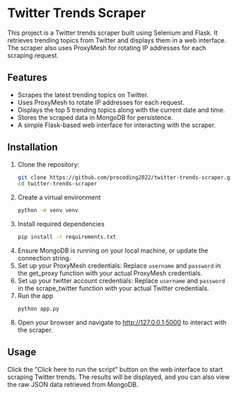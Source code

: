 # Twitter Trends Scraper

This project is a Twitter trends scraper built using Selenium and Flask. It retrieves trending topics from Twitter and displays them in a web interface. The scraper also uses ProxyMesh for rotating IP addresses for each scraping request.

## Features

- Scrapes the latest trending topics on Twitter.
- Uses ProxyMesh to rotate IP addresses for each request.
- Displays the top 5 trending topics along with the current date and time.
- Stores the scraped data in MongoDB for persistence.
- A simple Flask-based web interface for interacting with the scraper.

## Installation

1. Clone the repository:
   ```bash
   git clone https://github.com/procoding2022/twitter-trends-scraper.git
   cd twitter-trends-scraper
2. Create a virtual environment
   ```bash
   python -m venv venv
3. Install required dependencies
   ````bash
   pip install -r requirements.txt
4. Ensure MongoDB is running on your local machine, or update the connection string.
5. Set up your ProxyMesh credentials:
   Replace `username` and `password` in the get_proxy function with your actual ProxyMesh credentials.
6. Set up your twitter account credentials:
   Replace `username` and `password` in the scrape_twitter function with your actual Twitter credentials.
7. Run the app
   ```bash
   python app.py
8. Open your browser and navigate to http://127.0.0.1:5000 to interact with the scraper.

## Usage

Click the "Click here to run the script" button on the web interface to start scraping Twitter trends. The results will be displayed, and you can also view the raw JSON data retrieved from MongoDB.
